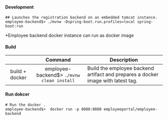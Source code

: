 
#### Development
```shell
## Launches the registration backend on an embedded tomcat instance.
employee-backend$> ./mvnw -Dspring-boot.run.profiles=local spring-boot:run
```
*Employee backend docker instance can run as docker image
#### Build
|                 	|                       Command                       	        | Description                                                                 	        |
|:---------------:	|:---------------------------------------------------------:	|-------------------------------------------------------------------------------------	|
| build + docker    | employee-backend$> `./mvnw clean install`             	| Build the employee backend artifact and prepares a docker image with latest tag.  |


#### Run dokcer
```shell
# Run the docker .
employee-backend$>  docker run -p 8080:8080 employeeportal/employee-backend

